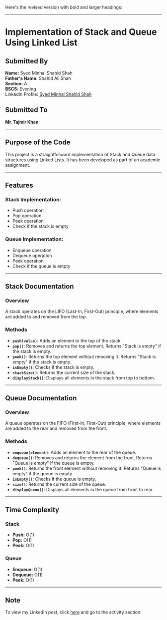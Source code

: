 Here's the revised version with bold and larger headings:  

---

# **Implementation of Stack and Queue Using Linked List**  

## **Submitted By**  
**Name:** Syed Minhal Shahid Shah  
**Father's Name:** Shahid Ali Shah  
**Section:** A  
**BSCS:** Evening  
LinkedIn Profile: [Syed Minhal Shahid Shah](www.linkedin.com/in/syed-minhal-shahid-shah-343719339)


## **Submitted To**  
**Mr. Tajmir Khan**  

---

## **Purpose of the Code**  
This project is a straightforward implementation of Stack and Queue data structures using Linked Lists. It has been developed as part of an academic assignment.  

---

## **Features**  

### **Stack Implementation:**  
- Push operation  
- Pop operation  
- Peek operation  
- Check if the stack is empty  

### **Queue Implementation:**  
- Enqueue operation  
- Dequeue operation  
- Peek operation  
- Check if the queue is empty  

---

## **Stack Documentation**  

### **Overview**  
A stack operates on the LIFO (Last-In, First-Out) principle, where elements are added to and removed from the top.  

### **Methods**  
- **`push(value)`**: Adds an element to the top of the stack.  
- **`pop()`**: Removes and returns the top element. Returns "Stack is empty" if the stack is empty.  
- **`peek()`**: Returns the top element without removing it. Returns "Stack is empty" if the stack is empty.  
- **`isEmpty()`**: Checks if the stack is empty.  
- **`stackSize()`**: Returns the current size of the stack.  
- **`displayStack()`**: Displays all elements in the stack from top to bottom.  

---

## **Queue Documentation**  

### **Overview**  
A queue operates on the FIFO (First-In, First-Out) principle, where elements are added to the rear and removed from the front.  

### **Methods**  
- **`enqueue(element)`**: Adds an element to the rear of the queue.  
- **`dequeue()`**: Removes and returns the element from the front. Returns "Queue is empty" if the queue is empty.  
- **`peek()`**: Returns the front element without removing it. Returns "Queue is empty" if the queue is empty.  
- **`isEmpty()`**: Checks if the queue is empty.  
- **`size()`**: Returns the current size of the queue.  
- **`displayQueue()`**: Displays all elements in the queue from front to rear.  

---

## **Time Complexity**  

### **Stack**  
- **Push:** O(1)  
- **Pop:** O(1)  
- **Peek:** O(1)  

### **Queue**  
- **Enqueue:** O(1)  
- **Dequeue:** O(1)  
- **Peek:** O(1)  

---

## **Note**  
To view my LinkedIn post, click [here](www.linkedin.com/in/syed-minhal-shahid-shah-343719339) and go to the activity section.  
